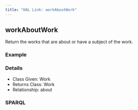 ```yaml
---
title: "HAL Link: workAboutWork"
---
```


## workAboutWork

Return the works that are about or have a subject of the work.

### Example




### Details

* Class Given: Work
* Returns Class: Work
* Relationship: about


### SPARQL
```

```

